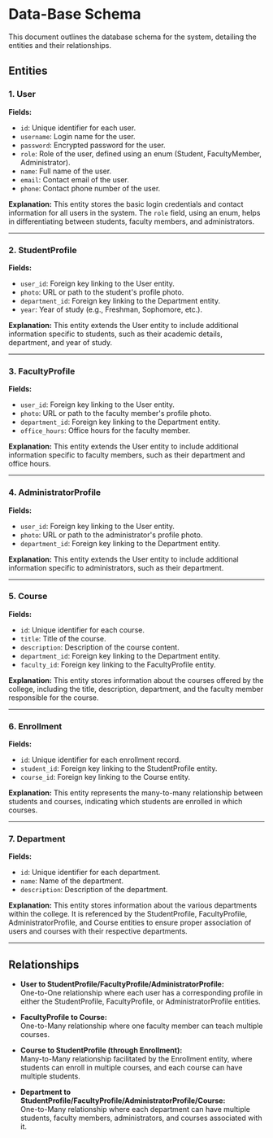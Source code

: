 # Data-Base Schema

This document outlines the database schema for the system, detailing the entities and their relationships.

## Entities

### 1. User

**Fields:**
- `id`: Unique identifier for each user.
- `username`: Login name for the user.
- `password`: Encrypted password for the user.
- `role`: Role of the user, defined using an enum (Student, FacultyMember, Administrator).
- `name`: Full name of the user.
- `email`: Contact email of the user.
- `phone`: Contact phone number of the user.

**Explanation:** This entity stores the basic login credentials and contact information for all users in the system. The `role` field, using an enum, helps in differentiating between students, faculty members, and administrators.

---

### 2. StudentProfile

**Fields:**
- `user_id`: Foreign key linking to the User entity.
- `photo`: URL or path to the student's profile photo.
- `department_id`: Foreign key linking to the Department entity.
- `year`: Year of study (e.g., Freshman, Sophomore, etc.).

**Explanation:** This entity extends the User entity to include additional information specific to students, such as their academic details, department, and year of study.

---

### 3. FacultyProfile

**Fields:**
- `user_id`: Foreign key linking to the User entity.
- `photo`: URL or path to the faculty member's profile photo.
- `department_id`: Foreign key linking to the Department entity.
- `office_hours`: Office hours for the faculty member.

**Explanation:** This entity extends the User entity to include additional information specific to faculty members, such as their department and office hours.

---

### 4. AdministratorProfile

**Fields:**
- `user_id`: Foreign key linking to the User entity.
- `photo`: URL or path to the administrator's profile photo.
- `department_id`: Foreign key linking to the Department entity.

**Explanation:** This entity extends the User entity to include additional information specific to administrators, such as their department.

---

### 5. Course

**Fields:**
- `id`: Unique identifier for each course.
- `title`: Title of the course.
- `description`: Description of the course content.
- `department_id`: Foreign key linking to the Department entity.
- `faculty_id`: Foreign key linking to the FacultyProfile entity.

**Explanation:** This entity stores information about the courses offered by the college, including the title, description, department, and the faculty member responsible for the course.

---

### 6. Enrollment

**Fields:**
- `id`: Unique identifier for each enrollment record.
- `student_id`: Foreign key linking to the StudentProfile entity.
- `course_id`: Foreign key linking to the Course entity.

**Explanation:** This entity represents the many-to-many relationship between students and courses, indicating which students are enrolled in which courses.

---

### 7. Department

**Fields:**
- `id`: Unique identifier for each department.
- `name`: Name of the department.
- `description`: Description of the department.

**Explanation:** This entity stores information about the various departments within the college. It is referenced by the StudentProfile, FacultyProfile, AdministratorProfile, and Course entities to ensure proper association of users and courses with their respective departments.

---

## Relationships

- **User to StudentProfile/FacultyProfile/AdministratorProfile:**  
  One-to-One relationship where each user has a corresponding profile in either the StudentProfile, FacultyProfile, or AdministratorProfile entities.

- **FacultyProfile to Course:**  
  One-to-Many relationship where one faculty member can teach multiple courses.

- **Course to StudentProfile (through Enrollment):**  
  Many-to-Many relationship facilitated by the Enrollment entity, where students can enroll in multiple courses, and each course can have multiple students.

- **Department to StudentProfile/FacultyProfile/AdministratorProfile/Course:**  
  One-to-Many relationship where each department can have multiple students, faculty members, administrators, and courses associated with it.
